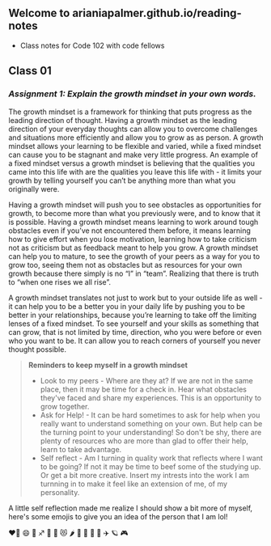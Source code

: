 ## Welcome to arianiapalmer.github.io/reading-notes
* Class notes for Code 102 with code fellows
## Class 01 
### *Assignment 1: Explain the growth mindset in your own words.*

The growth mindset is a framework for thinking that puts progress as the leading direction of thought. Having a growth mindset as the leading direction of your everyday thoughts can allow you to overcome challenges and situations more efficiently and allow you to grow as as person. A growth mindset allows your learning to be flexible and varied, while a fixed mindset can cause you to be stagnant and make very little progress. An example of a fixed mindset versus a growth mindset is believing that the qualities you came into this life with are the qualities you leave this life with - it limits your growth by telling yourself you can’t be anything more than what you originally were. 

Having a growth mindset will push you to see obstacles as opportunities for growth, to become more than what you previously were, and to know that it is possible. Having a growth mindset means learning to work around tough obstacles even if you’ve not encountered them before, it means learning how to give effort when you lose motivation, learning how to take criticism not as criticism but as feedback meant to help you grow. A growth mindset can help you to mature, to see the growth of your peers as a way for you to grow too, seeing them not as obstacles but as resources for your own growth because there simply is no “I” in “team”. Realizing that there is truth to “when one rises we all rise”.

 A growth mindset translates not just to work but to your outside life as well - it can help you to be a better you in your daily life by pushing you to be better in your relationships, because you’re learning to take off the limiting lenses of a fixed mindset. To see yourself and your skills as something that can grow, that is not limited by time, direction, who you were before or even who you want to be. It  can allow you to reach corners of yourself you never thought possible.
 
 
 > **Reminders to keep myself in a growth mindset**
 > 
 > - Look to my peers - Where are they at? If we are not in the same place, then it may be time for a check in. Hear what obstacles they've faced and share my experiences. This is an opportunity to grow together.
 > - Ask for Help! - It can be hard sometimes to ask for help when you really want to understand something on your own. But help can be the turning point to your understanding! So don't be shy, there are plenty of resources who are more than glad to offer their help, learn to take advantage.
 >  - Self reflect  - Am I turning in quality work that reflects where I want to be going? If not it may be time to beef some of the studying up. Or get a bit more creative. Insert my intrests into the work I am turnning in to make it feel like an extension of me, of my personality. 

A little self reflection made me realize I should show a bit more of myself, here's some emojis to give you an idea of the person that I am lol!

❤️‍🔥 😄 🌈 ♐ 🌙 🤩 😻 🌶️ 🥳 🍥 🐞 🍜 ✈️ 🪐 🎮 
